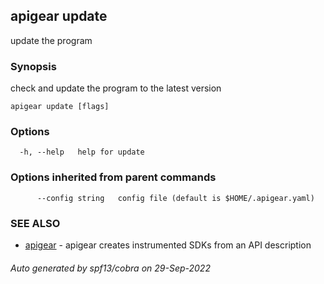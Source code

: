 ## apigear update

update the program

### Synopsis

check and update the program to the latest version

```
apigear update [flags]
```

### Options

```
  -h, --help   help for update
```

### Options inherited from parent commands

```
      --config string   config file (default is $HOME/.apigear.yaml)
```

### SEE ALSO

* [apigear](apigear.md)	 - apigear creates instrumented SDKs from an API description

###### Auto generated by spf13/cobra on 29-Sep-2022
